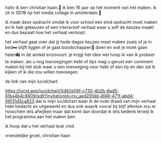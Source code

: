 hallo ik ben christian haan.👋
ik ben 16 jaar op het moment van het maken.
ik zit in SD1B op het media collage in amsterdam.🏫


ik maak deze opdracht omdat ik voor school een eind opdracht moet maken en ik heb gekeuzen of een interactief verhaal waar u zelf de keuzes maakt en dus bepaalt hoe het verhaal verloopt.

het verhaal gaat over dat jij hede dages keuzes moet maken zoals of je in bed🛏️ blijft liggen of je gaat boodschappen🏪 doen en wat je moet gaan halen🛍️ in de winkel enzovoort. je krijgt het idee wel hoop ik van ik probeer te maken.
als u nog toevoegingen hebt of tips mag u gerust een comment maken bij het stuk waar u een toevoeging voor hebt of een tip en dan zal ik kijken of ik die zou willen toevoegen.

de link van mijn lucidchart:

https://lucid.app/lucidchart/5d82e06f-c730-4b2b-8ad5-81ba4b4c8809/edit?invitationId=inv_aed291dd-4f48-471f-abd4-06f31d3ca823
dat is mijn lucidchart waar ik de rode draad van mijn verhaal hebt bedacht en uitgewerkt en dus ook waarik vooral bij blijf afentoe zou er misschien iets afwijken maar dat komt dan doordat ik iets bedenk terwijl ik het programma aan het maken ben.

ik hoop dat u het verhaal leuk vind.

vriendelijke groet, christian haan
